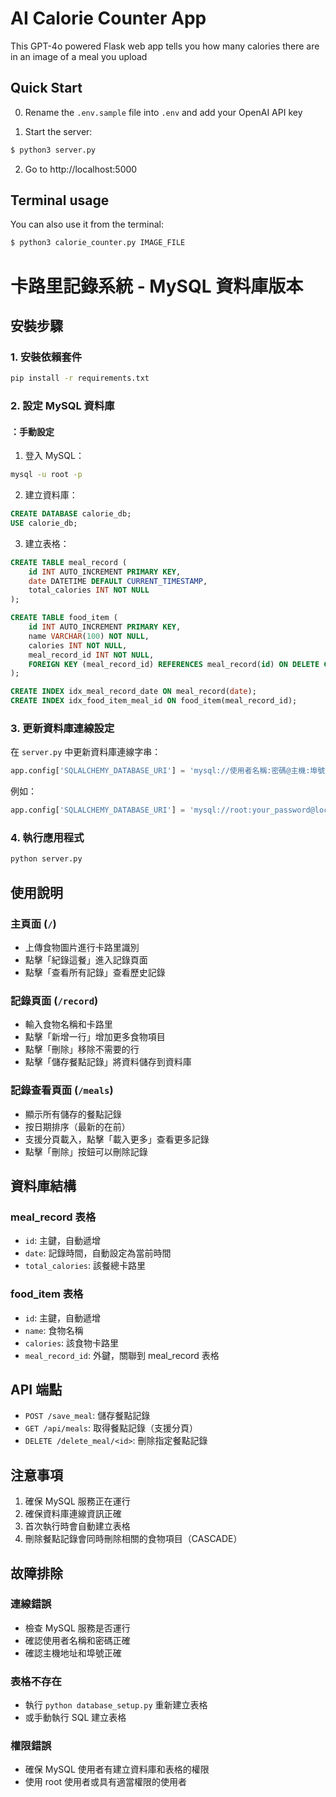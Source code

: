 # AI Calorie Counter App

This GPT-4o powered Flask web app tells you how many calories there are in an image of a meal you upload

## Quick Start

0. Rename the `.env.sample` file into `.env` and add your OpenAI API key

1. Start the server:

```sh
$ python3 server.py
```

2. Go to http://localhost:5000


## Terminal usage

You can also use it from the terminal:

```sh
$ python3 calorie_counter.py IMAGE_FILE
```
# 卡路里記錄系統 - MySQL 資料庫版本

## 安裝步驟

### 1. 安裝依賴套件

```bash
pip install -r requirements.txt
```

### 2. 設定 MySQL 資料庫


#### ：手動設定

1. 登入 MySQL：
```bash
mysql -u root -p
```

2. 建立資料庫：
```sql
CREATE DATABASE calorie_db;
USE calorie_db;
```

3. 建立表格：
```sql
CREATE TABLE meal_record (
    id INT AUTO_INCREMENT PRIMARY KEY,
    date DATETIME DEFAULT CURRENT_TIMESTAMP,
    total_calories INT NOT NULL
);

CREATE TABLE food_item (
    id INT AUTO_INCREMENT PRIMARY KEY,
    name VARCHAR(100) NOT NULL,
    calories INT NOT NULL,
    meal_record_id INT NOT NULL,
    FOREIGN KEY (meal_record_id) REFERENCES meal_record(id) ON DELETE CASCADE
);

CREATE INDEX idx_meal_record_date ON meal_record(date);
CREATE INDEX idx_food_item_meal_id ON food_item(meal_record_id);
```

### 3. 更新資料庫連線設定

在 `server.py` 中更新資料庫連線字串：

```python
app.config['SQLALCHEMY_DATABASE_URI'] = 'mysql://使用者名稱:密碼@主機:埠號/資料庫名稱'
```

例如：
```python
app.config['SQLALCHEMY_DATABASE_URI'] = 'mysql://root:your_password@localhost:3306/calorie_db'
```

### 4. 執行應用程式

```bash
python server.py
```

## 使用說明

### 主頁面 (`/`)
- 上傳食物圖片進行卡路里識別
- 點擊「紀錄這餐」進入記錄頁面
- 點擊「查看所有記錄」查看歷史記錄

### 記錄頁面 (`/record`)
- 輸入食物名稱和卡路里
- 點擊「新增一行」增加更多食物項目
- 點擊「刪除」移除不需要的行
- 點擊「儲存餐點記錄」將資料儲存到資料庫

### 記錄查看頁面 (`/meals`)
- 顯示所有儲存的餐點記錄
- 按日期排序（最新的在前）
- 支援分頁載入，點擊「載入更多」查看更多記錄
- 點擊「刪除」按鈕可以刪除記錄

## 資料庫結構

### meal_record 表格
- `id`: 主鍵，自動遞增
- `date`: 記錄時間，自動設定為當前時間
- `total_calories`: 該餐總卡路里

### food_item 表格
- `id`: 主鍵，自動遞增
- `name`: 食物名稱
- `calories`: 該食物卡路里
- `meal_record_id`: 外鍵，關聯到 meal_record 表格

## API 端點

- `POST /save_meal`: 儲存餐點記錄
- `GET /api/meals`: 取得餐點記錄（支援分頁）
- `DELETE /delete_meal/<id>`: 刪除指定餐點記錄

## 注意事項

1. 確保 MySQL 服務正在運行
2. 確保資料庫連線資訊正確
3. 首次執行時會自動建立表格
4. 刪除餐點記錄會同時刪除相關的食物項目（CASCADE）

## 故障排除

### 連線錯誤
- 檢查 MySQL 服務是否運行
- 確認使用者名稱和密碼正確
- 確認主機地址和埠號正確

### 表格不存在
- 執行 `python database_setup.py` 重新建立表格
- 或手動執行 SQL 建立表格

### 權限錯誤
- 確保 MySQL 使用者有建立資料庫和表格的權限
- 使用 root 使用者或具有適當權限的使用者 